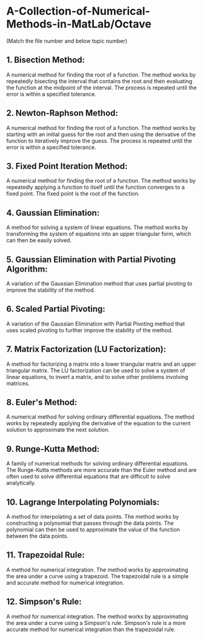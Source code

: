 # A-Collection-of-Numerical-Methods-in-MatLab/Octave

(Match the file number and below topic number)

## 1. Bisection Method:
A numerical method for finding the root of a function. The method works by repeatedly bisecting the interval that contains the root and then evaluating the function at the midpoint of the interval. The process is repeated until the error is within a specified tolerance.
    
## 2. Newton-Raphson Method: 
A numerical method for finding the root of a function. The method works by starting with an initial guess for the root and then using the derivative of the function to iteratively improve the guess. The process is repeated until the error is within a specified tolerance.
    
## 3. Fixed Point Iteration Method:
A numerical method for finding the root of a function. The method works by repeatedly applying a function to itself until the function converges to a fixed point. The fixed point is the root of the function.
    
## 4. Gaussian Elimination:
A method for solving a system of linear equations. The method works by transforming the system of equations into an upper triangular form, which can then be easily solved.
    
## 5. Gaussian Elimination with Partial Pivoting Algorithm:
A variation of the Gaussian Elimination method that uses partial pivoting to improve the stability of the method.
    
## 6. Scaled Partial Pivoting:
A variation of the Gaussian Elimination with Partial Pivoting method that uses scaled pivoting to further improve the stability of the method.
    
## 7. Matrix Factorization (LU Factorization):
A method for factorizing a matrix into a lower triangular matrix and an upper triangular matrix. The LU factorization can be used to solve a system of linear equations, to invert a matrix, and to solve other problems involving matrices.
    
## 8. Euler's Method:
A numerical method for solving ordinary differential equations. The method works by repeatedly applying the derivative of the equation to the current solution to approximate the next solution.
    
## 9. Runge-Kutta Method:
A family of numerical methods for solving ordinary differential equations. The Runge-Kutta methods are more accurate than the Euler method and are often used to solve differential equations that are difficult to solve analytically.
    
## 10. Lagrange Interpolating Polynomials:
A method for interpolating a set of data points. The method works by constructing a polynomial that passes through the data points. The polynomial can then be used to approximate the value of the function between the data points.
    
## 11. Trapezoidal Rule:
A method for numerical integration. The method works by approximating the area under a curve using a trapezoid. The trapezoidal rule is a simple and accurate method for numerical integration.
    
## 12. Simpson's Rule:
A method for numerical integration. The method works by approximating the area under a curve using a Simpson's rule. Simpson's rule is a more accurate method for numerical integration than the trapezoidal rule.

